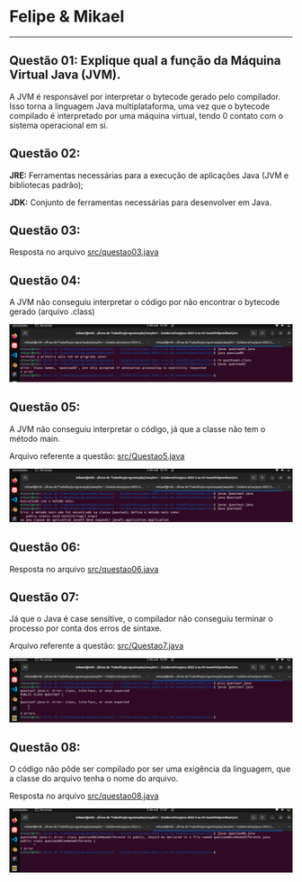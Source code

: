 # Felipe & Mikael

---

## Questão 01: Explique qual a função da Máquina Virtual Java (JVM).
A JVM é responsável por interpretar o bytecode gerado pelo compilador. Isso torna a linguagem Java
multiplataforma, uma vez que o bytecode compilado é interpretado por uma máquina virtual, tendo
0 contato com o sistema operacional em si.

## Questão 02:
**JRE:** Ferramentas necessárias para a execução de aplicações Java (JVM e bibliotecas padrão);

**JDK:** Conjunto de ferramentas necessárias para desenvolver em Java.

## Questão 03:
Resposta no arquivo [src/questao03.java](src/questao03.java)

## Questão 04:
A JVM não conseguiu interpretar o código por não encontrar o bytecode gerado (arquivo .class)

![Resposta](imgs/questao04.png)

## Questão 05:
A JVM não conseguiu interpretar o código, já que a classe não tem o método main.

Arquivo referente a questão: [src/Questao5.java](src/Questao5.java)

![Resposta](imgs/questao05.png)

## Questão 06:
Resposta no arquivo [src/questao06.java](src/questao06.java)

## Questão 07:
Já que o Java é case sensitive, o compilador não conseguiu terminar o processo por conta dos erros de sintaxe.

Arquivo referente a questão: [src/Questao7.java](src/Questao7.java)

![Resposta](imgs/questao07.png)

## Questão 08:
O código não pôde ser compilado por ser uma exigência da linguagem, que a classe do arquivo tenha o nome do arquivo.

Resposta no arquivo [src/questao08.java](src/questao08.java)

![Resposta](imgs/questao08.png)